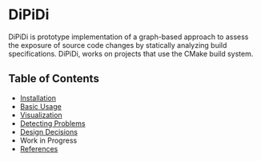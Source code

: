 # DiPiDi
DiPiDi is prototype implementation of a graph-based approach to assess the exposure of source code
changes by statically analyzing build specifications. DiPiDi, works on projects that use the CMake
build system.
## Table of Contents
- [Installation](./Installation/README.md)
- [Basic Usage](./Usage/README.md)
- [Visualization](./Visualization/README.md)
- [Detecting Problems](./Detecting_Problems/README.md)
- [Design Decisions](./Design/README.md)
- Work in Progress
- [References](./References/README.md)